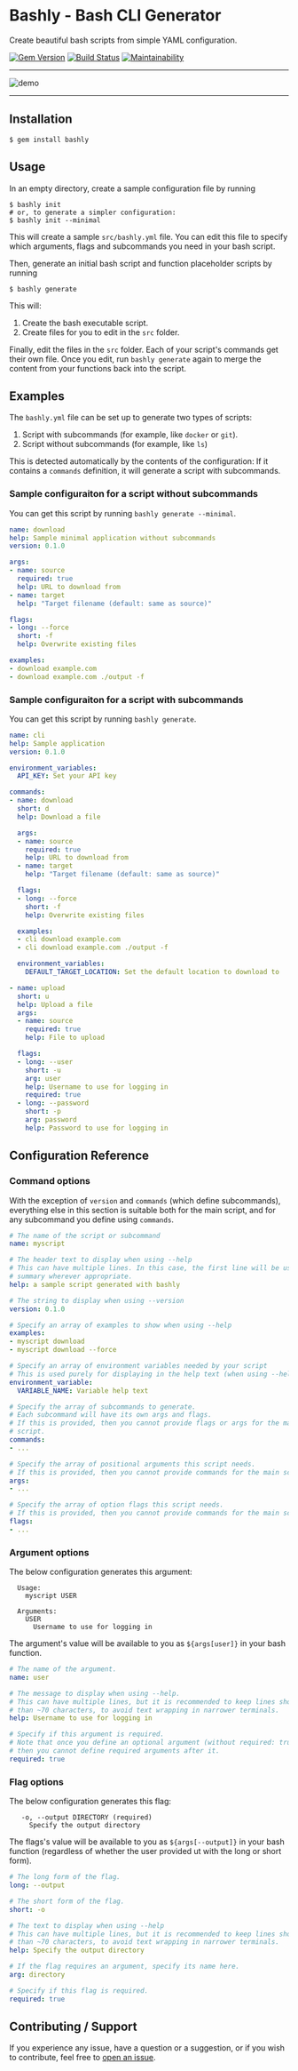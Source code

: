 Bashly - Bash CLI Generator
==================================================

Create beautiful bash scripts from simple YAML configuration.

[![Gem Version](https://badge.fury.io/rb/bashly.svg)](https://badge.fury.io/rb/bashly)
[![Build Status](https://travis-ci.com/DannyBen/bashly.svg?branch=master)](https://travis-ci.com/DannyBen/bashly)
[![Maintainability](https://api.codeclimate.com/v1/badges/8cf89047e50ca601e431/maintainability)](https://codeclimate.com/github/DannyBen/bashly/maintainability)

---

![demo](demo/cast.svg)

---

Installation
--------------------------------------------------

    $ gem install bashly


Usage
--------------------------------------------------

In an empty directory, create a sample configuration file by running

    $ bashly init
    # or, to generate a simpler configuration:
    $ bashly init --minimal

This will create a sample `src/bashly.yml` file.
You can edit this file to specify which arguments, flags and subcommands you
need in your bash script.

Then, generate an initial bash script and function placeholder scripts by
running

    $ bashly generate

This will:

1. Create the bash executable script.
2. Create files for you to edit in the `src` folder.

Finally, edit the files in the `src` folder. Each of your script's commands
get their own file. Once you edit, run `bashly generate` again to merge the
content from your functions back into the script.


Examples
--------------------------------------------------

The `bashly.yml` file can be set up to generate two types of scripts:

1. Script with subcommands (for example, like `docker` or `git`).
2. Script without subcommands (for example, like `ls`)

This is detected automatically by the contents of the configuration: If it
contains a `commands` definition, it will generate a script with subcommands.


### Sample configuraiton for a script without subcommands

You can get this script by running `bashly generate --minimal`.

```yaml
name: download
help: Sample minimal application without subcommands
version: 0.1.0

args:
- name: source
  required: true
  help: URL to download from
- name: target
  help: "Target filename (default: same as source)"

flags:
- long: --force
  short: -f
  help: Overwrite existing files

examples:
- download example.com
- download example.com ./output -f
```


### Sample configuraiton for a script with subcommands

You can get this script by running `bashly generate`.

```yaml
name: cli
help: Sample application
version: 0.1.0

environment_variables:
  API_KEY: Set your API key

commands:
- name: download
  short: d
  help: Download a file

  args:
  - name: source
    required: true
    help: URL to download from
  - name: target
    help: "Target filename (default: same as source)"

  flags:
  - long: --force
    short: -f
    help: Overwrite existing files

  examples:
  - cli download example.com
  - cli download example.com ./output -f

  environment_variables:
    DEFAULT_TARGET_LOCATION: Set the default location to download to

- name: upload
  short: u
  help: Upload a file
  args:
  - name: source
    required: true
    help: File to upload

  flags:
  - long: --user
    short: -u
    arg: user
    help: Username to use for logging in
    required: true
  - long: --password
    short: -p
    arg: password
    help: Password to use for logging in
```


Configuration Reference
--------------------------------------------------

### Command options

With the exception of `version` and `commands` (which define subcommands),
everything else in this section is suitable both for the main script, and for
any subcommand you define using `commands`.

```yaml
# The name of the script or subcommand
name: myscript

# The header text to display when using --help
# This can have multiple lines. In this case, the first line will be used as
# summary wherever appropriate.
help: a sample script generated with bashly

# The string to display when using --version
version: 0.1.0

# Specify an array of examples to show when using --help
examples:
- myscript download
- myscript download --force

# Specify an array of environment variables needed by your script
# This is used purely for displaying in the help text (when using --help)
environment_variable:
  VARIABLE_NAME: Variable help text

# Specify the array of subcommands to generate.
# Each subcommand will have its own args and flags.
# If this is provided, then you cannot provide flags or args for the main
# script.
commands: 
- ...

# Specify the array of positional arguments this script needs.
# If this is provided, then you cannot provide commands for the main script.
args:
- ...

# Specify the array of option flags this script needs.
# If this is provided, then you cannot provide commands for the main script.
flags:
- ...
```


### Argument options

The below configuration generates this argument:

```
  Usage: 
    myscript USER

  Arguments:
    USER
      Username to use for logging in
```

The argument's value will be available to you as `${args[user]}` in your 
bash function.

```yaml
# The name of the argument.
name: user

# The message to display when using --help.
# This can have multiple lines, but it is recommended to keep lines shorter
# than ~70 characters, to avoid text wrapping in narrower terminals.
help: Username to use for logging in

# Specify if this argument is required.
# Note that once you define an optional argument (without required: true)
# then you cannot define required arguments after it.
required: true
```

### Flag options

The below configuration generates this flag:

```
   -o, --output DIRECTORY (required)
     Specify the output directory
```

The flags's value will be available to you as `${args[--output]}` in your 
bash function (regardless of whether the user provided ut with the long or 
short form).

```yaml
# The long form of the flag.
long: --output

# The short form of the flag.
short: -o

# The text to display when using --help
# This can have multiple lines, but it is recommended to keep lines shorter
# than ~70 characters, to avoid text wrapping in narrower terminals.
help: Specify the output directory

# If the flag requires an argument, specify its name here.
arg: directory

# Specify if this flag is required.
required: true
```

Contributing / Support
--------------------------------------------------

If you experience any issue, have a question or a suggestion, or if you wish
to contribute, feel free to [open an issue][issues].

[issues]: https://github.com/DannyBen/bashly/issues

